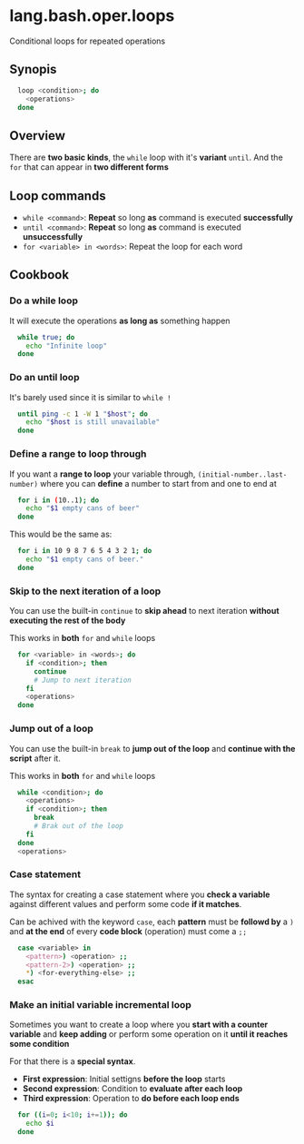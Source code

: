 # lang.bash.oper.loops

Conditional loops for repeated operations

## Synopis

```bash
  loop <condition>; do
    <operations>
  done
```

## Overview

There are **two basic kinds**, the `while` loop with it's **variant** `until`.
And the `for` that can appear in **two different forms**

## Loop commands

- `while <command>`: **Repeat** so long **as** command is executed **successfully**
- `until <command>`: **Repeat** so long **as** command is executed **unsuccessfully**
- `for <variable> in <words>`: Repeat the loop for each word

## Cookbook

### Do a while loop

It will execute the operations **as long as** something happen

```bash
  while true; do
    echo "Infinite loop"
  done
```

### Do an until loop

It's barely used since it is similar to `while !`

```bash
  until ping -c 1 -W 1 "$host"; do
    echo "$host is still unavailable"
  done
```

### Define a range to loop through

If you want a **range to loop** your variable through,
`(initial-number..last-number)` where you can **define** a number to start from
and one to end at

```bash
  for i in (10..1); do
    echo "$1 empty cans of beer"
  done
```

This would be the same as:

```bash
  for i in 10 9 8 7 6 5 4 3 2 1; do
    echo "$1 empty cans of beer."
  done
```

### Skip to the next iteration of a loop

You can use the built-in `continue` to **skip ahead** to next iteration
**without executing the rest of the body**

This works in **both** `for` and `while` loops

```bash
  for <variable> in <words>; do
    if <condition>; then
      continue
      # Jump to next iteration
    fi
    <operations>
  done
```

### Jump out of a loop

You can use the built-in `break` to **jump out of the loop** and **continue
with the script** after it.

This works in **both** `for` and `while` loops

```bash
  while <condition>; do
    <operations>
    if <condition>; then
      break
      # Brak out of the loop
    fi
  done
  <operations>
```

### Case statement

The syntax for creating a case statement where you **check a variable** against
different values and perform some code **if it matches**.

Can be achived with the keyword `case`, each **pattern** must be **followd by**
a `)` and **at the end** of every **code block** (operation) must come a `;;`

```bash
  case <variable> in
    <pattern>) <operation> ;;
    <pattern-2>) <operation> ;;
    *) <for-everything-else> ;;
  esac
```

### Make an initial variable incremental loop

Sometimes you want to create a loop where you **start with a counter variable**
and **keep adding** or perform some operation on it **until it reaches some
condition**

For that there is a **special syntax**.

- **First expression**: Initial settigns **before the loop** starts
- **Second expression**: Condition to **evaluate after each loop**
- **Third expression**: Operation to **do before each loop ends**

```bash
  for ((i=0; i<10; i+=1)); do
    echo $i
  done
```
